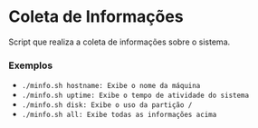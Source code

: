 # Coleta de Informações
Script que realiza a coleta de informações sobre o sistema.

### Exemplos
- `./minfo.sh hostname: Exibe o nome da máquina`
- `./minfo.sh uptime: Exibe o tempo de atividade do sistema`
- `./minfo.sh disk: Exibe o uso da partição /`
- `./minfo.sh all: Exibe todas as informações acima`